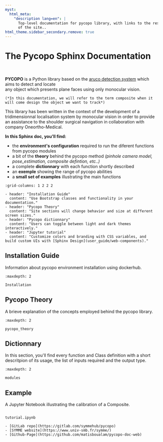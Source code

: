 ```yaml
---
myst:
  html_meta:
    "description lang=en": |
      Top-level documentation for pycopo library, with links to the rest
      of the site..
html_theme.sidebar_secondary.remove: true
---
```


<style>
      canvas {
        position: absolute;
        top: 10px;
        right: 55px;
        z-index: 0;
        background-color: transparent;
      }
</style>


# The Pycopo Sphinx Documentation
  
<br>


**PYCOPO** is a Python library based on the [aruco detection system](https://docs.opencv.org/4.x/d5/dae/tutorial_aruco_detection.html) which aims to detect and locate <br> any object which presents plane faces using only monocular vision. 


```{note}
(*In this documentation, we will refer to the term composite when it will come design the object we want to track*)
```

This library has been written in the context of the development of a tridimensionnal localisation system by monocular vision in order to provide an assistance to the shoulder surgical navigation in collaboration with company Oneortho-Medical. 

**In this Sphinx doc, you'll find:**

- the **environment's configuration** required to run the diferent functions from pycopo modules
- a bit of the **theory** behind the pycopo method *(pinhole camera model, pose_estimation, composite defintion, etc..)*
- a complete **dictionnary** with each function shortly described
- an **exemple** showing the range of pycopo abilities
- a **small set of examples** illustrating the main functions

```{gallery-grid}
:grid-columns: 1 2 2 2

- header: "Installation Guide"
  content: "Use Bootstrap classes and functionality in your documentation."
- header: "Pycopo Theory"
  content: "Site sections will change behavior and size at different screen sizes."
- header: "Pycopo dictionnary"
  content: "Users can toggle between light and dark themes interactively."
- header: "Jupyter tutorial"
  content: "Customize colors and branding with CSS variables, and build custom UIs with [Sphinx Design](user_guide/web-components)."
```

## Installation Guide

Information about pycopo environment installation using dockerhub.

```{toctree}
:maxdepth: 2

Installation
```

## Pycopo Theory

A brieve explanation of the concepts employed behind the pycopo library. 

```{toctree}
:maxdepth: 2

pycopo_theory
```

## Dictionnary

In this section, you'll find every function and Class definition with a short descritpion of its usage, the list of inputs required and the output type.

```{toctree}
:maxdepth: 2

modules
```

## Example

A Jupyter Notebook illustrating the calibration of a Composite.

```{toctree}

tutorial.ipynb
```

```{seealso}
- [GitLab repo](https://gitlab.com/symmehub/pycopo)
- [SYMME website](https://www.univ-smb.fr/symme/)
- [Github-Page](https://github.com/matisboualam/pycopo-doc-web)
```

<div>
    <script async src="https://unpkg.com/es-module-shims@1.6.3/dist/es-module-shims.js"></script>
      <script type="importmap">
        {
          "imports": {
            "three": "https://unpkg.com/three@v0.151.0/build/three.module.js",
            "addons": "https://unpkg.com/three@v0.151.0/examples/jsm/loaders/GLTFLoader.js"
          }
        }
      </script>
      <script class="animation" type="module">
        import * as THREE from 'three';
        import { GLTFLoader } from 'addons';
        const scene = new THREE.Scene();
        const renderer = new THREE.WebGLRenderer( { antialias: true } );
        renderer.setPixelRatio( window.devicePixelRatio );
        const size = 400;
        renderer.setSize( size, size );
        renderer.outputEncoding = THREE.sRGBEncoding;
        document.body.appendChild( renderer.domElement );
        renderer.setClearColor(0x000000, 0);
        const camera = new THREE.PerspectiveCamera( 50, 1, 0.01, 1000 );
        camera.position.set( -10, 0.1, 0 );
        camera.rotation.set( -90, -90, -90 );
        camera.lookAt( 0, 0, 1 );
        const loader = new GLTFLoader();
        const pmremGenerator = new THREE.PMREMGenerator(renderer);
        loader.load( '_images/scene.glb', function ( gltf ) {
            gltf.scene.traverse(function (child) {
            // Check if this object is a mesh
            if (child.isMesh) {
            child.material = new THREE.MeshNormalMaterial();
            }
            });
            const model = gltf.scene.children[0];;
            model.position.set( 0, 0, 0 );
            model.rotation.set( -89.5, 0, 0 );
            const model_scale = 0.04;
            model.scale.set(model_scale, model_scale, model_scale);
            scene.add( model );
            const greenMaterial = new THREE.LineBasicMaterial( { color: 0x00ff00 } );
            const redMaterial = new THREE.LineBasicMaterial( { color: 0xff0000 } );
            const blueMaterial = new THREE.LineBasicMaterial( { color: 0x0000ff } );
            const greenPoints = [];
            const redPoints = [];
            const bluePoints = [];
            const line_scale = 0.7;
            greenPoints.push( new THREE.Vector3( 0, 0, 0 ) );
            greenPoints.push( new THREE.Vector3( -line_scale, 0, 0 ) );
            redPoints.push( new THREE.Vector3( 0, 0, 0 ) );
            redPoints.push( new THREE.Vector3( 0, -line_scale, 0 ) );
            bluePoints.push( new THREE.Vector3( 0, 0, 0 ) );
            bluePoints.push( new THREE.Vector3( 0, 0, -line_scale) );
            const greengeometry = new THREE.BufferGeometry().setFromPoints( greenPoints );
            const redgeometry = new THREE.BufferGeometry().setFromPoints( redPoints );
            const bluegeometry = new THREE.BufferGeometry().setFromPoints( bluePoints );
            const greenLine = new THREE.Line( greengeometry, greenMaterial );
            const redLine = new THREE.Line( redgeometry, redMaterial );
            const blueLine = new THREE.Line( bluegeometry, blueMaterial );
            const x_speed = 0.5;
            greenLine.rotation.x += x_speed;
            redLine.rotation.x += x_speed;
            blueLine.rotation.x += x_speed;
            model.rotation.x += x_speed;
            scene.add(greenLine);
            scene.add(redLine);
            scene.add(blueLine);
            function updateRotation() {
              const y_speed = 0.005;
              greenLine.rotation.y += y_speed;
              redLine.rotation.y += y_speed;
              blueLine.rotation.y += y_speed;
              model.rotation.z += y_speed;
              // greenLine.rotation.z += 0.01;
              // redLine.rotation.z += 0.01;
              // blueLine.rotation.z += 0.01;
              // model.rotation.y += 0.01;
            }
            function render() {
              updateRotation();
              renderer.render(scene, camera);
              requestAnimationFrame(render);
            }
            // Start the animation
            requestAnimationFrame(render);
          }, undefined, function ( error ) {
          console.error( error );} );
        renderer.render( scene, camera );
      </script>
  </div>
